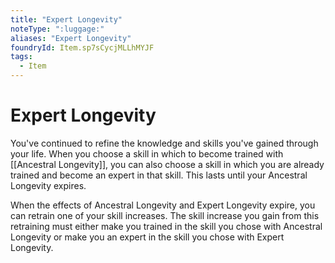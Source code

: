 ```yaml
---
title: "Expert Longevity"
noteType: ":luggage:"
aliases: "Expert Longevity"
foundryId: Item.sp7sCycjMLLhMYJF
tags:
  - Item
---
```


# Expert Longevity

You've continued to refine the knowledge and skills you've gained through your life. When you choose a skill in which to become trained with [[Ancestral Longevity]], you can also choose a skill in which you are already trained and become an expert in that skill. This lasts until your Ancestral Longevity expires.

When the effects of Ancestral Longevity and Expert Longevity expire, you can retrain one of your skill increases. The skill increase you gain from this retraining must either make you trained in the skill you chose with Ancestral Longevity or make you an expert in the skill you chose with Expert Longevity.
